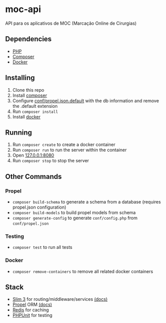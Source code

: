 # moc-api
API para os aplicativos de MOC (Marcação Online de Cirurgias)

## Dependencies
* [PHP](https://www.php.net/)
* [Composer](https://getcomposer.org)
* [Docker](https://www.docker.com/)

## Installing
1. Clone this repo
2. Install [composer](https://getcomposer.org/download/)
3. Configure [conf/propel.json.default](conf/propel.json.default) with the db information and remove the .default
extension
4. Run `composer install`
5. Install [docker](http://docs.docker.com/mac/started/)

## Running
1. Run `composer create` to create a docker container
2. Run `composer run` to run the server within the container
3. Open [127.0.0.1:8080](http://127.0.0.1)
4. Run `composer stop` to stop the server

## Other Commands
### Propel
* `composer build-schema` to generate a schema from a database (requires propel.json configuration)
* `composer build-models` to build propel models from schema
* `composer generate-config` to generate `conf/config.php` from `conf/propel.json`

### Testing
* `composer test` to run all tests

### Docker
* `composer remove-containers` to remove all related docker containers


## Stack
* [Slim 3](http://www.slimframework.com/) for routing/middleware/services [(docs)](http://www.slimframework.com/docs/)
* [Propel](http://propelorm.org/) ORM [(docs)](http://propelorm.org/documentation/)
* [Redis](http://redis.io/) for caching
* [PHPUnit](https://phpunit.de/) for testing
